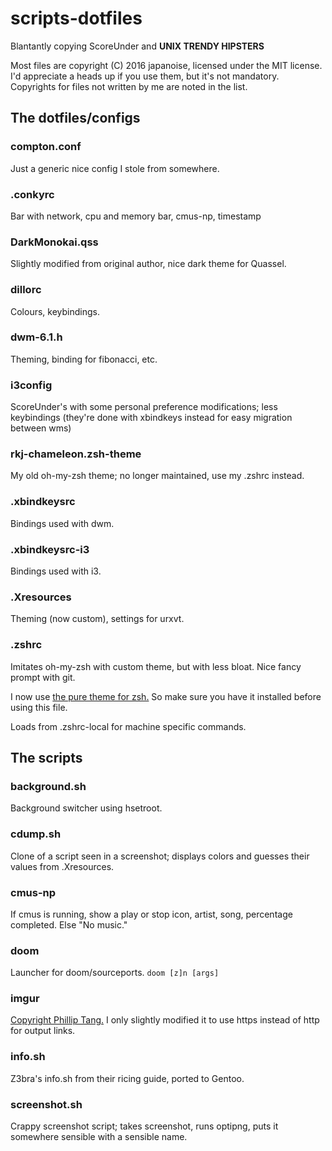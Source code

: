 # scripts-dotfiles
Blantantly copying ScoreUnder and **UNIX TRENDY HIPSTERS**

Most files are copyright (C) 2016 japanoise, licensed under the MIT license. I'd
appreciate a heads up if you use them, but it's not mandatory. Copyrights for
files not written by me are noted in the list.

## The dotfiles/configs
### compton.conf
Just a generic nice config I stole from somewhere.

### .conkyrc
Bar with network, cpu and memory bar, cmus-np, timestamp

### DarkMonokai.qss
Slightly modified from original author, nice dark theme for Quassel.

### dillorc
Colours, keybindings.

### dwm-6.1.h
Theming, binding for fibonacci, etc.

### i3config
ScoreUnder's with some personal preference modifications; less keybindings
(they're done with xbindkeys instead for easy migration between wms)

### rkj-chameleon.zsh-theme
My old oh-my-zsh theme; no longer maintained, use my .zshrc instead.

### .xbindkeysrc
Bindings used with dwm.

### .xbindkeysrc-i3
Bindings used with i3.

### .Xresources
Theming (now custom), settings for urxvt.

### .zshrc
Imitates oh-my-zsh with custom theme, but with less bloat. Nice fancy prompt
with git.

I now use [the pure theme for zsh.](https://github.com/sindresorhus/pure) So
make sure you have it installed before using this file.

Loads from .zshrc-local for machine specific commands.

## The scripts
### background.sh
Background switcher using hsetroot.

### cdump.sh
Clone of a script seen in a screenshot; displays colors and guesses their
values from .Xresources.

### cmus-np
If cmus is running, show a play or stop icon, artist, song, percentage
completed. Else "No music."

### doom
Launcher for doom/sourceports. `doom [z]n [args]`

### imgur
[Copyright Phillip Tang.](https://github.com/tangphillip/Imgur-Uploader) I
only slightly modified it to use https instead of http for output links.

### info.sh
Z3bra's info.sh from their ricing guide, ported to Gentoo.

### screenshot.sh
Crappy screenshot script; takes screenshot, runs optipng, puts it somewhere
sensible with a sensible name.
